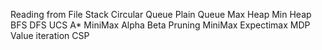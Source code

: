 Reading from File
Stack
Circular Queue
Plain Queue
Max Heap
Min Heap
BFS
DFS
UCS
A*
MiniMax
Alpha Beta Pruning MiniMax
Expectimax
MDP Value iteration
CSP 
